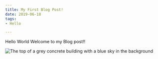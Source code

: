 ```yaml
---
title: My First Blog Post!
date: 2019-06-18
tags:
- Hello

---
```

Hello World Welcome to my Blog post!!

![The top of a grey concrete building with a blue sky in the background](/images/demo-image-1.jpg "Brutalism at its finest. Photo by Artificial Photography on Unsplash.")